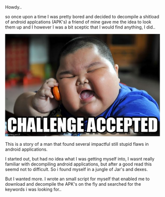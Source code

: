 Howdy.. 

so once upon a time I was pretty bored and decided to decompile a shitload of android applcations (APK's)
a friend of mine gave me the idea to look them up and I however I was a bit sceptic that I would find anything, I did..

![](https://github.com/Hackdwerg/hackdwerg.github.io/blob/master/assets/challengeaccepted.jpg?raw=true)

This is a story of a man that found several impactful still stupid flaws in android applications.

I started out, but had no idea what I was getting myself into, I wasnt really familiar with decompiling android applications,
but after a good read this seemd not to difficult. So i found myself in a jungle of Jar's and dexes. 

But I wanted more. I wrote an small script for myself that enabled me to download and decompile the APK's on the fly and searched for the keywords i was looking for..





